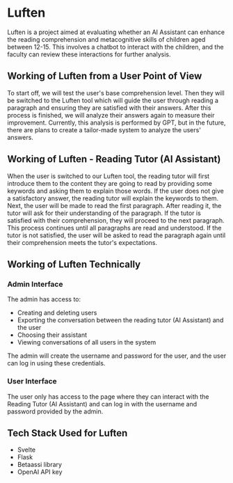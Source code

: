 
# Luften
Luften is a project aimed at evaluating whether an AI Assistant can enhance the reading comprehension and metacognitive skills of children aged between 12-15. 
This involves a chatbot to interact with the children, and the faculty can review these interactions for further analysis.

## Working of Luften from a User Point of View
To start off, we will test the user's base comprehension level. 
Then they will be switched to the Luften tool which will guide the user through reading a paragraph and ensuring they are satisfied with their answers. 
After this process is finished, we will analyze their answers again to measure their improvement. 
Currently, this analysis is performed by GPT, but in the future, there are plans to create a tailor-made system to analyze the users' answers.

## Working of Luften - Reading Tutor (AI Assistant)
When the user is switched to our Luften tool, the reading tutor will first introduce them to the content they are going to read by providing some keywords and asking them to explain those words.
If the user does not give a satisfactory answer, the reading tutor will explain the keywords to them. Next, the user will be made to read the first paragraph. After reading it, the tutor will ask for their understanding of the paragraph.
If the tutor is satisfied with their comprehension, they will proceed to the next paragraph. This process continues until all paragraphs are read and understood. If the tutor is not satisfied, the user will be asked to read the paragraph again until their comprehension meets the tutor's expectations.

## Working of Luften Technically

### Admin Interface
The admin has access to:
- Creating and deleting users
- Exporting the conversation between the reading tutor (AI Assistant) and the user
- Choosing their assistant
- Viewing conversations of all users in the system

The admin will create the username and password for the user, and the user can log in using these credentials.

### User Interface
The user only has access to the page where they can interact with the Reading Tutor (AI Assistant) and can log in with the username and password provided by the admin.


## Tech Stack Used for Luften
- Svelte
- Flask
- Betaassi library
- OpenAI API key


